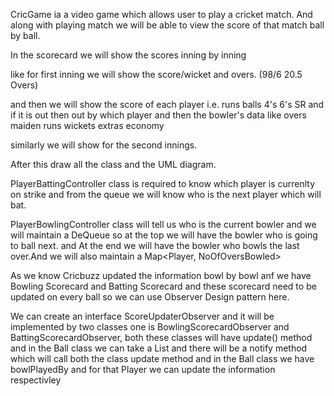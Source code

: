 CricGame ia a video game which allows user to play a cricket match.
And along with playing match we will be able to view the score of that match ball by ball.

In the scorecard we will show the scores inning by inning

like for first inning we will show the score/wicket and overs. (98/6 20.5 Overs)

and then we will show the score of each player i.e. runs balls 4's 6's SR and if it is out then out by which player
and then the bowler's data like overs maiden runs wickets extras economy

similarly we will show for the second innings.

After this draw all the class and the UML diagram.

PlayerBattingController class is required to know which player is currenlty on strike and from the queue we will know who is 
the next player which will bat.

PlayerBowlingController class will tell us who is the current bowler and we will maintain a DeQueue so at the top we will have
the bowler who is going to ball next. and At the end we will have the bowler who bowls the last over.And we will 
also maintain a Map<Player, NoOfOversBowled>

As we know Cricbuzz updated the information bowl by bowl anf we have Bowling Scorecard and Batting Scorecard and these scorecard
need to be updated on every ball so we can use Observer Design pattern here.

We can create an interface ScoreUpdaterObserver and it will be implemented by two classes one is BowlingScorecardObserver and 
BattingScorecardObserver, both these classes will have update() method and in the Ball class we can take a 
List<ScorecardObserver> and there will be a notify method which will call both the class update method and in the Ball class 
we have bowlPlayedBy and for that Player we can update the information respectivley


